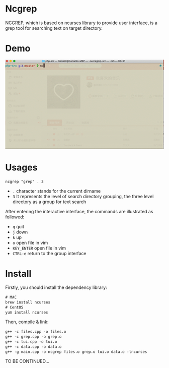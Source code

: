 # Ncgrep
NCGREP, which is based on ncurses library to provide user interface, is a grep tool for searching text on target directory.

# Demo
![ncgrep demo](https://github.com/GenialX/assets/blob/master/github.com/grepx/ncgrep_demo_4.gif)

# Usages

```shell
ncgrep "grep" . 3
```

 - `.` character stands for the current dirname
 - `3` It represents the level of search directory grouping, the three level directory as a group for text search

After entering the interactive interface, the commands are illustrated as followed:
 - `q` quit
 - `j` down
 - `k` up
 - `o` open file in vim
 - `KEY_ENTER` open file in vim
 - `CTRL-e` return to the group interface

# Install

Firstly, you should install the dependency library:
```shell
# MAC
brew install ncurses
# CentOS
yum install ncurses
```

Then, compile & link:
```shell
g++ -c files.cpp -o files.o
g++ -c grep.cpp -o grep.o
g++ -c tui.cpp -o tui.o
g++ -c data.cpp -o data.o
g++ -g main.cpp -o ncgrep files.o grep.o tui.o data.o -lncurses
```

TO BE CONTINUED...
